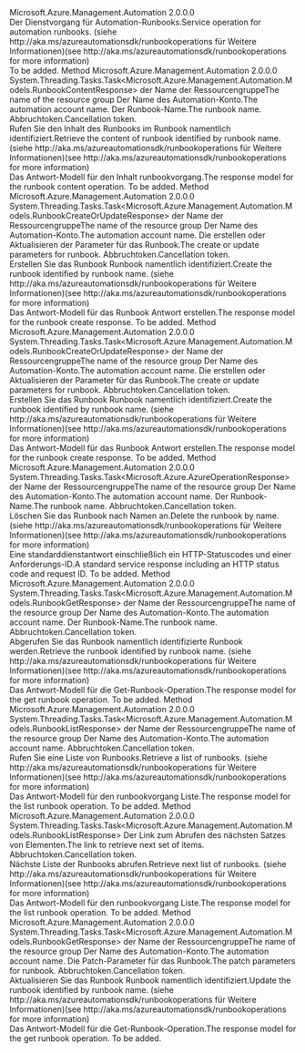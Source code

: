 <Type Name="IRunbookOperations" FullName="Microsoft.Azure.Management.Automation.IRunbookOperations">
  <TypeSignature Language="C#" Value="public interface IRunbookOperations" />
  <TypeSignature Language="ILAsm" Value=".class public interface auto ansi abstract IRunbookOperations" />
  <TypeSignature Language="DocId" Value="T:Microsoft.Azure.Management.Automation.IRunbookOperations" />
  <TypeSignature Language="VB.NET" Value="Public Interface IRunbookOperations" />
  <TypeSignature Language="F#" Value="type IRunbookOperations = interface" />
  <AssemblyInfo>
    <AssemblyName>Microsoft.Azure.Management.Automation</AssemblyName>
    <AssemblyVersion>2.0.0.0</AssemblyVersion>
  </AssemblyInfo>
  <Interfaces />
  <Docs>
    <summary>
            <span data-ttu-id="a9831-101">Der Dienstvorgang für Automation-Runbooks.</span><span class="sxs-lookup"><span data-stu-id="a9831-101">Service operation for automation runbooks.</span></span>  <span data-ttu-id="a9831-102">(siehe http://aka.ms/azureautomationsdk/runbookoperations für Weitere Informationen)</span><span class="sxs-lookup"><span data-stu-id="a9831-102">(see http://aka.ms/azureautomationsdk/runbookoperations for more information)</span></span>
            </summary>
    <remarks>To be added.</remarks>
  </Docs>
  <Members>
    <Member MemberName="ContentAsync">
      <MemberSignature Language="C#" Value="public System.Threading.Tasks.Task&lt;Microsoft.Azure.Management.Automation.Models.RunbookContentResponse&gt; ContentAsync (string resourceGroupName, string automationAccount, string runbookName, System.Threading.CancellationToken cancellationToken);" />
      <MemberSignature Language="ILAsm" Value=".method public hidebysig newslot virtual instance class System.Threading.Tasks.Task`1&lt;class Microsoft.Azure.Management.Automation.Models.RunbookContentResponse&gt; ContentAsync(string resourceGroupName, string automationAccount, string runbookName, valuetype System.Threading.CancellationToken cancellationToken) cil managed" />
      <MemberSignature Language="DocId" Value="M:Microsoft.Azure.Management.Automation.IRunbookOperations.ContentAsync(System.String,System.String,System.String,System.Threading.CancellationToken)" />
      <MemberSignature Language="F#" Value="abstract member ContentAsync : string * string * string * System.Threading.CancellationToken -&gt; System.Threading.Tasks.Task&lt;Microsoft.Azure.Management.Automation.Models.RunbookContentResponse&gt;" Usage="iRunbookOperations.ContentAsync (resourceGroupName, automationAccount, runbookName, cancellationToken)" />
      <MemberType>Method</MemberType>
      <AssemblyInfo>
        <AssemblyName>Microsoft.Azure.Management.Automation</AssemblyName>
        <AssemblyVersion>2.0.0.0</AssemblyVersion>
      </AssemblyInfo>
      <ReturnValue>
        <ReturnType>System.Threading.Tasks.Task&lt;Microsoft.Azure.Management.Automation.Models.RunbookContentResponse&gt;</ReturnType>
      </ReturnValue>
      <Parameters>
        <Parameter Name="resourceGroupName" Type="System.String" />
        <Parameter Name="automationAccount" Type="System.String" />
        <Parameter Name="runbookName" Type="System.String" />
        <Parameter Name="cancellationToken" Type="System.Threading.CancellationToken" />
      </Parameters>
      <Docs>
        <param name="resourceGroupName">
            <span data-ttu-id="a9831-103">der Name der Ressourcengruppe</span><span class="sxs-lookup"><span data-stu-id="a9831-103">The name of the resource group</span></span>
            </param>
        <param name="automationAccount">
            <span data-ttu-id="a9831-104">Der Name des Automation-Konto.</span><span class="sxs-lookup"><span data-stu-id="a9831-104">The automation account name.</span></span>
            </param>
        <param name="runbookName">
            <span data-ttu-id="a9831-105">Der Runbook-Name.</span><span class="sxs-lookup"><span data-stu-id="a9831-105">The runbook name.</span></span>
            </param>
        <param name="cancellationToken">
            <span data-ttu-id="a9831-106">Abbruchtoken.</span><span class="sxs-lookup"><span data-stu-id="a9831-106">Cancellation token.</span></span>
            </param>
        <summary>
            <span data-ttu-id="a9831-107">Rufen Sie den Inhalt des Runbooks im Runbook namentlich identifiziert.</span><span class="sxs-lookup"><span data-stu-id="a9831-107">Retrieve the content of runbook identified by runbook name.</span></span>  <span data-ttu-id="a9831-108">(siehe http://aka.ms/azureautomationsdk/runbookoperations für Weitere Informationen)</span><span class="sxs-lookup"><span data-stu-id="a9831-108">(see http://aka.ms/azureautomationsdk/runbookoperations for more information)</span></span>
            </summary>
        <returns>
            <span data-ttu-id="a9831-109">Das Antwort-Modell für den Inhalt runbookvorgang.</span><span class="sxs-lookup"><span data-stu-id="a9831-109">The response model for the runbook content operation.</span></span>
            </returns>
        <remarks>To be added.</remarks>
      </Docs>
    </Member>
    <Member MemberName="CreateOrUpdateAsync">
      <MemberSignature Language="C#" Value="public System.Threading.Tasks.Task&lt;Microsoft.Azure.Management.Automation.Models.RunbookCreateOrUpdateResponse&gt; CreateOrUpdateAsync (string resourceGroupName, string automationAccount, Microsoft.Azure.Management.Automation.Models.RunbookCreateOrUpdateParameters parameters, System.Threading.CancellationToken cancellationToken);" />
      <MemberSignature Language="ILAsm" Value=".method public hidebysig newslot virtual instance class System.Threading.Tasks.Task`1&lt;class Microsoft.Azure.Management.Automation.Models.RunbookCreateOrUpdateResponse&gt; CreateOrUpdateAsync(string resourceGroupName, string automationAccount, class Microsoft.Azure.Management.Automation.Models.RunbookCreateOrUpdateParameters parameters, valuetype System.Threading.CancellationToken cancellationToken) cil managed" />
      <MemberSignature Language="DocId" Value="M:Microsoft.Azure.Management.Automation.IRunbookOperations.CreateOrUpdateAsync(System.String,System.String,Microsoft.Azure.Management.Automation.Models.RunbookCreateOrUpdateParameters,System.Threading.CancellationToken)" />
      <MemberSignature Language="F#" Value="abstract member CreateOrUpdateAsync : string * string * Microsoft.Azure.Management.Automation.Models.RunbookCreateOrUpdateParameters * System.Threading.CancellationToken -&gt; System.Threading.Tasks.Task&lt;Microsoft.Azure.Management.Automation.Models.RunbookCreateOrUpdateResponse&gt;" Usage="iRunbookOperations.CreateOrUpdateAsync (resourceGroupName, automationAccount, parameters, cancellationToken)" />
      <MemberType>Method</MemberType>
      <AssemblyInfo>
        <AssemblyName>Microsoft.Azure.Management.Automation</AssemblyName>
        <AssemblyVersion>2.0.0.0</AssemblyVersion>
      </AssemblyInfo>
      <ReturnValue>
        <ReturnType>System.Threading.Tasks.Task&lt;Microsoft.Azure.Management.Automation.Models.RunbookCreateOrUpdateResponse&gt;</ReturnType>
      </ReturnValue>
      <Parameters>
        <Parameter Name="resourceGroupName" Type="System.String" />
        <Parameter Name="automationAccount" Type="System.String" />
        <Parameter Name="parameters" Type="Microsoft.Azure.Management.Automation.Models.RunbookCreateOrUpdateParameters" />
        <Parameter Name="cancellationToken" Type="System.Threading.CancellationToken" />
      </Parameters>
      <Docs>
        <param name="resourceGroupName">
            <span data-ttu-id="a9831-110">der Name der Ressourcengruppe</span><span class="sxs-lookup"><span data-stu-id="a9831-110">The name of the resource group</span></span>
            </param>
        <param name="automationAccount">
            <span data-ttu-id="a9831-111">Der Name des Automation-Konto.</span><span class="sxs-lookup"><span data-stu-id="a9831-111">The automation account name.</span></span>
            </param>
        <param name="parameters">
            <span data-ttu-id="a9831-112">Die erstellen oder Aktualisieren der Parameter für das Runbook.</span><span class="sxs-lookup"><span data-stu-id="a9831-112">The create or update parameters for runbook.</span></span>
            </param>
        <param name="cancellationToken">
            <span data-ttu-id="a9831-113">Abbruchtoken.</span><span class="sxs-lookup"><span data-stu-id="a9831-113">Cancellation token.</span></span>
            </param>
        <summary>
            <span data-ttu-id="a9831-114">Erstellen Sie das Runbook Runbook namentlich identifiziert.</span><span class="sxs-lookup"><span data-stu-id="a9831-114">Create the runbook identified by runbook name.</span></span>  <span data-ttu-id="a9831-115">(siehe http://aka.ms/azureautomationsdk/runbookoperations für Weitere Informationen)</span><span class="sxs-lookup"><span data-stu-id="a9831-115">(see http://aka.ms/azureautomationsdk/runbookoperations for more information)</span></span>
            </summary>
        <returns>
            <span data-ttu-id="a9831-116">Das Antwort-Modell für das Runbook Antwort erstellen.</span><span class="sxs-lookup"><span data-stu-id="a9831-116">The response model for the runbook create response.</span></span>
            </returns>
        <remarks>To be added.</remarks>
      </Docs>
    </Member>
    <Member MemberName="CreateOrUpdateWithDraftAsync">
      <MemberSignature Language="C#" Value="public System.Threading.Tasks.Task&lt;Microsoft.Azure.Management.Automation.Models.RunbookCreateOrUpdateResponse&gt; CreateOrUpdateWithDraftAsync (string resourceGroupName, string automationAccount, Microsoft.Azure.Management.Automation.Models.RunbookCreateOrUpdateDraftParameters parameters, System.Threading.CancellationToken cancellationToken);" />
      <MemberSignature Language="ILAsm" Value=".method public hidebysig newslot virtual instance class System.Threading.Tasks.Task`1&lt;class Microsoft.Azure.Management.Automation.Models.RunbookCreateOrUpdateResponse&gt; CreateOrUpdateWithDraftAsync(string resourceGroupName, string automationAccount, class Microsoft.Azure.Management.Automation.Models.RunbookCreateOrUpdateDraftParameters parameters, valuetype System.Threading.CancellationToken cancellationToken) cil managed" />
      <MemberSignature Language="DocId" Value="M:Microsoft.Azure.Management.Automation.IRunbookOperations.CreateOrUpdateWithDraftAsync(System.String,System.String,Microsoft.Azure.Management.Automation.Models.RunbookCreateOrUpdateDraftParameters,System.Threading.CancellationToken)" />
      <MemberSignature Language="F#" Value="abstract member CreateOrUpdateWithDraftAsync : string * string * Microsoft.Azure.Management.Automation.Models.RunbookCreateOrUpdateDraftParameters * System.Threading.CancellationToken -&gt; System.Threading.Tasks.Task&lt;Microsoft.Azure.Management.Automation.Models.RunbookCreateOrUpdateResponse&gt;" Usage="iRunbookOperations.CreateOrUpdateWithDraftAsync (resourceGroupName, automationAccount, parameters, cancellationToken)" />
      <MemberType>Method</MemberType>
      <AssemblyInfo>
        <AssemblyName>Microsoft.Azure.Management.Automation</AssemblyName>
        <AssemblyVersion>2.0.0.0</AssemblyVersion>
      </AssemblyInfo>
      <ReturnValue>
        <ReturnType>System.Threading.Tasks.Task&lt;Microsoft.Azure.Management.Automation.Models.RunbookCreateOrUpdateResponse&gt;</ReturnType>
      </ReturnValue>
      <Parameters>
        <Parameter Name="resourceGroupName" Type="System.String" />
        <Parameter Name="automationAccount" Type="System.String" />
        <Parameter Name="parameters" Type="Microsoft.Azure.Management.Automation.Models.RunbookCreateOrUpdateDraftParameters" />
        <Parameter Name="cancellationToken" Type="System.Threading.CancellationToken" />
      </Parameters>
      <Docs>
        <param name="resourceGroupName">
            <span data-ttu-id="a9831-117">der Name der Ressourcengruppe</span><span class="sxs-lookup"><span data-stu-id="a9831-117">The name of the resource group</span></span>
            </param>
        <param name="automationAccount">
            <span data-ttu-id="a9831-118">Der Name des Automation-Konto.</span><span class="sxs-lookup"><span data-stu-id="a9831-118">The automation account name.</span></span>
            </param>
        <param name="parameters">
            <span data-ttu-id="a9831-119">Die erstellen oder Aktualisieren der Parameter für das Runbook.</span><span class="sxs-lookup"><span data-stu-id="a9831-119">The create or update parameters for runbook.</span></span>
            </param>
        <param name="cancellationToken">
            <span data-ttu-id="a9831-120">Abbruchtoken.</span><span class="sxs-lookup"><span data-stu-id="a9831-120">Cancellation token.</span></span>
            </param>
        <summary>
            <span data-ttu-id="a9831-121">Erstellen Sie das Runbook Runbook namentlich identifiziert.</span><span class="sxs-lookup"><span data-stu-id="a9831-121">Create the runbook identified by runbook name.</span></span>  <span data-ttu-id="a9831-122">(siehe http://aka.ms/azureautomationsdk/runbookoperations für Weitere Informationen)</span><span class="sxs-lookup"><span data-stu-id="a9831-122">(see http://aka.ms/azureautomationsdk/runbookoperations for more information)</span></span>
            </summary>
        <returns>
            <span data-ttu-id="a9831-123">Das Antwort-Modell für das Runbook Antwort erstellen.</span><span class="sxs-lookup"><span data-stu-id="a9831-123">The response model for the runbook create response.</span></span>
            </returns>
        <remarks>To be added.</remarks>
      </Docs>
    </Member>
    <Member MemberName="DeleteAsync">
      <MemberSignature Language="C#" Value="public System.Threading.Tasks.Task&lt;Microsoft.Azure.AzureOperationResponse&gt; DeleteAsync (string resourceGroupName, string automationAccount, string runbookName, System.Threading.CancellationToken cancellationToken);" />
      <MemberSignature Language="ILAsm" Value=".method public hidebysig newslot virtual instance class System.Threading.Tasks.Task`1&lt;class Microsoft.Azure.AzureOperationResponse&gt; DeleteAsync(string resourceGroupName, string automationAccount, string runbookName, valuetype System.Threading.CancellationToken cancellationToken) cil managed" />
      <MemberSignature Language="DocId" Value="M:Microsoft.Azure.Management.Automation.IRunbookOperations.DeleteAsync(System.String,System.String,System.String,System.Threading.CancellationToken)" />
      <MemberSignature Language="F#" Value="abstract member DeleteAsync : string * string * string * System.Threading.CancellationToken -&gt; System.Threading.Tasks.Task&lt;Microsoft.Azure.AzureOperationResponse&gt;" Usage="iRunbookOperations.DeleteAsync (resourceGroupName, automationAccount, runbookName, cancellationToken)" />
      <MemberType>Method</MemberType>
      <AssemblyInfo>
        <AssemblyName>Microsoft.Azure.Management.Automation</AssemblyName>
        <AssemblyVersion>2.0.0.0</AssemblyVersion>
      </AssemblyInfo>
      <ReturnValue>
        <ReturnType>System.Threading.Tasks.Task&lt;Microsoft.Azure.AzureOperationResponse&gt;</ReturnType>
      </ReturnValue>
      <Parameters>
        <Parameter Name="resourceGroupName" Type="System.String" />
        <Parameter Name="automationAccount" Type="System.String" />
        <Parameter Name="runbookName" Type="System.String" />
        <Parameter Name="cancellationToken" Type="System.Threading.CancellationToken" />
      </Parameters>
      <Docs>
        <param name="resourceGroupName">
            <span data-ttu-id="a9831-124">der Name der Ressourcengruppe</span><span class="sxs-lookup"><span data-stu-id="a9831-124">The name of the resource group</span></span>
            </param>
        <param name="automationAccount">
            <span data-ttu-id="a9831-125">Der Name des Automation-Konto.</span><span class="sxs-lookup"><span data-stu-id="a9831-125">The automation account name.</span></span>
            </param>
        <param name="runbookName">
            <span data-ttu-id="a9831-126">Der Runbook-Name.</span><span class="sxs-lookup"><span data-stu-id="a9831-126">The runbook name.</span></span>
            </param>
        <param name="cancellationToken">
            <span data-ttu-id="a9831-127">Abbruchtoken.</span><span class="sxs-lookup"><span data-stu-id="a9831-127">Cancellation token.</span></span>
            </param>
        <summary>
            <span data-ttu-id="a9831-128">Löschen Sie das Runbook nach Namen an.</span><span class="sxs-lookup"><span data-stu-id="a9831-128">Delete the runbook by name.</span></span>  <span data-ttu-id="a9831-129">(siehe http://aka.ms/azureautomationsdk/runbookoperations für Weitere Informationen)</span><span class="sxs-lookup"><span data-stu-id="a9831-129">(see http://aka.ms/azureautomationsdk/runbookoperations for more information)</span></span>
            </summary>
        <returns>
            <span data-ttu-id="a9831-130">Eine standarddienstantwort einschließlich ein HTTP-Statuscodes und einer Anforderungs-ID.</span><span class="sxs-lookup"><span data-stu-id="a9831-130">A standard service response including an HTTP status code and request ID.</span></span>
            </returns>
        <remarks>To be added.</remarks>
      </Docs>
    </Member>
    <Member MemberName="GetAsync">
      <MemberSignature Language="C#" Value="public System.Threading.Tasks.Task&lt;Microsoft.Azure.Management.Automation.Models.RunbookGetResponse&gt; GetAsync (string resourceGroupName, string automationAccount, string runbookName, System.Threading.CancellationToken cancellationToken);" />
      <MemberSignature Language="ILAsm" Value=".method public hidebysig newslot virtual instance class System.Threading.Tasks.Task`1&lt;class Microsoft.Azure.Management.Automation.Models.RunbookGetResponse&gt; GetAsync(string resourceGroupName, string automationAccount, string runbookName, valuetype System.Threading.CancellationToken cancellationToken) cil managed" />
      <MemberSignature Language="DocId" Value="M:Microsoft.Azure.Management.Automation.IRunbookOperations.GetAsync(System.String,System.String,System.String,System.Threading.CancellationToken)" />
      <MemberSignature Language="F#" Value="abstract member GetAsync : string * string * string * System.Threading.CancellationToken -&gt; System.Threading.Tasks.Task&lt;Microsoft.Azure.Management.Automation.Models.RunbookGetResponse&gt;" Usage="iRunbookOperations.GetAsync (resourceGroupName, automationAccount, runbookName, cancellationToken)" />
      <MemberType>Method</MemberType>
      <AssemblyInfo>
        <AssemblyName>Microsoft.Azure.Management.Automation</AssemblyName>
        <AssemblyVersion>2.0.0.0</AssemblyVersion>
      </AssemblyInfo>
      <ReturnValue>
        <ReturnType>System.Threading.Tasks.Task&lt;Microsoft.Azure.Management.Automation.Models.RunbookGetResponse&gt;</ReturnType>
      </ReturnValue>
      <Parameters>
        <Parameter Name="resourceGroupName" Type="System.String" />
        <Parameter Name="automationAccount" Type="System.String" />
        <Parameter Name="runbookName" Type="System.String" />
        <Parameter Name="cancellationToken" Type="System.Threading.CancellationToken" />
      </Parameters>
      <Docs>
        <param name="resourceGroupName">
            <span data-ttu-id="a9831-131">der Name der Ressourcengruppe</span><span class="sxs-lookup"><span data-stu-id="a9831-131">The name of the resource group</span></span>
            </param>
        <param name="automationAccount">
            <span data-ttu-id="a9831-132">Der Name des Automation-Konto.</span><span class="sxs-lookup"><span data-stu-id="a9831-132">The automation account name.</span></span>
            </param>
        <param name="runbookName">
            <span data-ttu-id="a9831-133">Der Runbook-Name.</span><span class="sxs-lookup"><span data-stu-id="a9831-133">The runbook name.</span></span>
            </param>
        <param name="cancellationToken">
            <span data-ttu-id="a9831-134">Abbruchtoken.</span><span class="sxs-lookup"><span data-stu-id="a9831-134">Cancellation token.</span></span>
            </param>
        <summary>
            <span data-ttu-id="a9831-135">Abgerufen Sie das Runbook namentlich identifizierte Runbook werden.</span><span class="sxs-lookup"><span data-stu-id="a9831-135">Retrieve the runbook identified by runbook name.</span></span>  <span data-ttu-id="a9831-136">(siehe http://aka.ms/azureautomationsdk/runbookoperations für Weitere Informationen)</span><span class="sxs-lookup"><span data-stu-id="a9831-136">(see http://aka.ms/azureautomationsdk/runbookoperations for more information)</span></span>
            </summary>
        <returns>
            <span data-ttu-id="a9831-137">Das Antwort-Modell für die Get-Runbook-Operation.</span><span class="sxs-lookup"><span data-stu-id="a9831-137">The response model for the get runbook operation.</span></span>
            </returns>
        <remarks>To be added.</remarks>
      </Docs>
    </Member>
    <Member MemberName="ListAsync">
      <MemberSignature Language="C#" Value="public System.Threading.Tasks.Task&lt;Microsoft.Azure.Management.Automation.Models.RunbookListResponse&gt; ListAsync (string resourceGroupName, string automationAccount, System.Threading.CancellationToken cancellationToken);" />
      <MemberSignature Language="ILAsm" Value=".method public hidebysig newslot virtual instance class System.Threading.Tasks.Task`1&lt;class Microsoft.Azure.Management.Automation.Models.RunbookListResponse&gt; ListAsync(string resourceGroupName, string automationAccount, valuetype System.Threading.CancellationToken cancellationToken) cil managed" />
      <MemberSignature Language="DocId" Value="M:Microsoft.Azure.Management.Automation.IRunbookOperations.ListAsync(System.String,System.String,System.Threading.CancellationToken)" />
      <MemberSignature Language="F#" Value="abstract member ListAsync : string * string * System.Threading.CancellationToken -&gt; System.Threading.Tasks.Task&lt;Microsoft.Azure.Management.Automation.Models.RunbookListResponse&gt;" Usage="iRunbookOperations.ListAsync (resourceGroupName, automationAccount, cancellationToken)" />
      <MemberType>Method</MemberType>
      <AssemblyInfo>
        <AssemblyName>Microsoft.Azure.Management.Automation</AssemblyName>
        <AssemblyVersion>2.0.0.0</AssemblyVersion>
      </AssemblyInfo>
      <ReturnValue>
        <ReturnType>System.Threading.Tasks.Task&lt;Microsoft.Azure.Management.Automation.Models.RunbookListResponse&gt;</ReturnType>
      </ReturnValue>
      <Parameters>
        <Parameter Name="resourceGroupName" Type="System.String" />
        <Parameter Name="automationAccount" Type="System.String" />
        <Parameter Name="cancellationToken" Type="System.Threading.CancellationToken" />
      </Parameters>
      <Docs>
        <param name="resourceGroupName">
            <span data-ttu-id="a9831-138">der Name der Ressourcengruppe</span><span class="sxs-lookup"><span data-stu-id="a9831-138">The name of the resource group</span></span>
            </param>
        <param name="automationAccount">
            <span data-ttu-id="a9831-139">Der Name des Automation-Konto.</span><span class="sxs-lookup"><span data-stu-id="a9831-139">The automation account name.</span></span>
            </param>
        <param name="cancellationToken">
            <span data-ttu-id="a9831-140">Abbruchtoken.</span><span class="sxs-lookup"><span data-stu-id="a9831-140">Cancellation token.</span></span>
            </param>
        <summary>
            <span data-ttu-id="a9831-141">Rufen Sie eine Liste von Runbooks.</span><span class="sxs-lookup"><span data-stu-id="a9831-141">Retrieve a list of runbooks.</span></span>  <span data-ttu-id="a9831-142">(siehe http://aka.ms/azureautomationsdk/runbookoperations für Weitere Informationen)</span><span class="sxs-lookup"><span data-stu-id="a9831-142">(see http://aka.ms/azureautomationsdk/runbookoperations for more information)</span></span>
            </summary>
        <returns>
            <span data-ttu-id="a9831-143">Das Antwort-Modell für den runbookvorgang Liste.</span><span class="sxs-lookup"><span data-stu-id="a9831-143">The response model for the list runbook operation.</span></span>
            </returns>
        <remarks>To be added.</remarks>
      </Docs>
    </Member>
    <Member MemberName="ListNextAsync">
      <MemberSignature Language="C#" Value="public System.Threading.Tasks.Task&lt;Microsoft.Azure.Management.Automation.Models.RunbookListResponse&gt; ListNextAsync (string nextLink, System.Threading.CancellationToken cancellationToken);" />
      <MemberSignature Language="ILAsm" Value=".method public hidebysig newslot virtual instance class System.Threading.Tasks.Task`1&lt;class Microsoft.Azure.Management.Automation.Models.RunbookListResponse&gt; ListNextAsync(string nextLink, valuetype System.Threading.CancellationToken cancellationToken) cil managed" />
      <MemberSignature Language="DocId" Value="M:Microsoft.Azure.Management.Automation.IRunbookOperations.ListNextAsync(System.String,System.Threading.CancellationToken)" />
      <MemberSignature Language="F#" Value="abstract member ListNextAsync : string * System.Threading.CancellationToken -&gt; System.Threading.Tasks.Task&lt;Microsoft.Azure.Management.Automation.Models.RunbookListResponse&gt;" Usage="iRunbookOperations.ListNextAsync (nextLink, cancellationToken)" />
      <MemberType>Method</MemberType>
      <AssemblyInfo>
        <AssemblyName>Microsoft.Azure.Management.Automation</AssemblyName>
        <AssemblyVersion>2.0.0.0</AssemblyVersion>
      </AssemblyInfo>
      <ReturnValue>
        <ReturnType>System.Threading.Tasks.Task&lt;Microsoft.Azure.Management.Automation.Models.RunbookListResponse&gt;</ReturnType>
      </ReturnValue>
      <Parameters>
        <Parameter Name="nextLink" Type="System.String" />
        <Parameter Name="cancellationToken" Type="System.Threading.CancellationToken" />
      </Parameters>
      <Docs>
        <param name="nextLink">
            <span data-ttu-id="a9831-144">Der Link zum Abrufen des nächsten Satzes von Elementen.</span><span class="sxs-lookup"><span data-stu-id="a9831-144">The link to retrieve next set of items.</span></span>
            </param>
        <param name="cancellationToken">
            <span data-ttu-id="a9831-145">Abbruchtoken.</span><span class="sxs-lookup"><span data-stu-id="a9831-145">Cancellation token.</span></span>
            </param>
        <summary>
            <span data-ttu-id="a9831-146">Nächste Liste der Runbooks abrufen.</span><span class="sxs-lookup"><span data-stu-id="a9831-146">Retrieve next list of runbooks.</span></span>  <span data-ttu-id="a9831-147">(siehe http://aka.ms/azureautomationsdk/runbookoperations für Weitere Informationen)</span><span class="sxs-lookup"><span data-stu-id="a9831-147">(see http://aka.ms/azureautomationsdk/runbookoperations for more information)</span></span>
            </summary>
        <returns>
            <span data-ttu-id="a9831-148">Das Antwort-Modell für den runbookvorgang Liste.</span><span class="sxs-lookup"><span data-stu-id="a9831-148">The response model for the list runbook operation.</span></span>
            </returns>
        <remarks>To be added.</remarks>
      </Docs>
    </Member>
    <Member MemberName="PatchAsync">
      <MemberSignature Language="C#" Value="public System.Threading.Tasks.Task&lt;Microsoft.Azure.Management.Automation.Models.RunbookGetResponse&gt; PatchAsync (string resourceGroupName, string automationAccount, Microsoft.Azure.Management.Automation.Models.RunbookPatchParameters parameters, System.Threading.CancellationToken cancellationToken);" />
      <MemberSignature Language="ILAsm" Value=".method public hidebysig newslot virtual instance class System.Threading.Tasks.Task`1&lt;class Microsoft.Azure.Management.Automation.Models.RunbookGetResponse&gt; PatchAsync(string resourceGroupName, string automationAccount, class Microsoft.Azure.Management.Automation.Models.RunbookPatchParameters parameters, valuetype System.Threading.CancellationToken cancellationToken) cil managed" />
      <MemberSignature Language="DocId" Value="M:Microsoft.Azure.Management.Automation.IRunbookOperations.PatchAsync(System.String,System.String,Microsoft.Azure.Management.Automation.Models.RunbookPatchParameters,System.Threading.CancellationToken)" />
      <MemberSignature Language="F#" Value="abstract member PatchAsync : string * string * Microsoft.Azure.Management.Automation.Models.RunbookPatchParameters * System.Threading.CancellationToken -&gt; System.Threading.Tasks.Task&lt;Microsoft.Azure.Management.Automation.Models.RunbookGetResponse&gt;" Usage="iRunbookOperations.PatchAsync (resourceGroupName, automationAccount, parameters, cancellationToken)" />
      <MemberType>Method</MemberType>
      <AssemblyInfo>
        <AssemblyName>Microsoft.Azure.Management.Automation</AssemblyName>
        <AssemblyVersion>2.0.0.0</AssemblyVersion>
      </AssemblyInfo>
      <ReturnValue>
        <ReturnType>System.Threading.Tasks.Task&lt;Microsoft.Azure.Management.Automation.Models.RunbookGetResponse&gt;</ReturnType>
      </ReturnValue>
      <Parameters>
        <Parameter Name="resourceGroupName" Type="System.String" />
        <Parameter Name="automationAccount" Type="System.String" />
        <Parameter Name="parameters" Type="Microsoft.Azure.Management.Automation.Models.RunbookPatchParameters" />
        <Parameter Name="cancellationToken" Type="System.Threading.CancellationToken" />
      </Parameters>
      <Docs>
        <param name="resourceGroupName">
            <span data-ttu-id="a9831-149">der Name der Ressourcengruppe</span><span class="sxs-lookup"><span data-stu-id="a9831-149">The name of the resource group</span></span>
            </param>
        <param name="automationAccount">
            <span data-ttu-id="a9831-150">Der Name des Automation-Konto.</span><span class="sxs-lookup"><span data-stu-id="a9831-150">The automation account name.</span></span>
            </param>
        <param name="parameters">
            <span data-ttu-id="a9831-151">Die Patch-Parameter für das Runbook.</span><span class="sxs-lookup"><span data-stu-id="a9831-151">The patch parameters for runbook.</span></span>
            </param>
        <param name="cancellationToken">
            <span data-ttu-id="a9831-152">Abbruchtoken.</span><span class="sxs-lookup"><span data-stu-id="a9831-152">Cancellation token.</span></span>
            </param>
        <summary>
            <span data-ttu-id="a9831-153">Aktualisieren Sie das Runbook Runbook namentlich identifiziert.</span><span class="sxs-lookup"><span data-stu-id="a9831-153">Update the runbook identified by runbook name.</span></span>  <span data-ttu-id="a9831-154">(siehe http://aka.ms/azureautomationsdk/runbookoperations für Weitere Informationen)</span><span class="sxs-lookup"><span data-stu-id="a9831-154">(see http://aka.ms/azureautomationsdk/runbookoperations for more information)</span></span>
            </summary>
        <returns>
            <span data-ttu-id="a9831-155">Das Antwort-Modell für die Get-Runbook-Operation.</span><span class="sxs-lookup"><span data-stu-id="a9831-155">The response model for the get runbook operation.</span></span>
            </returns>
        <remarks>To be added.</remarks>
      </Docs>
    </Member>
  </Members>
</Type>